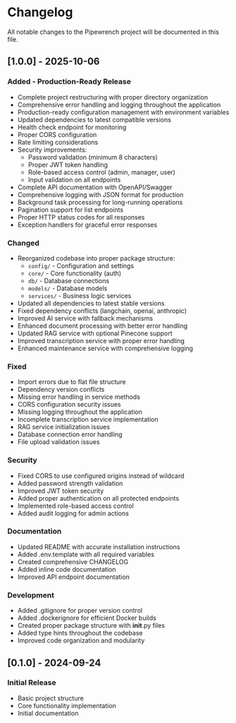 
# Changelog

All notable changes to the Pipewrench project will be documented in this file.

## [1.0.0] - 2025-10-06

### Added - Production-Ready Release
- Complete project restructuring with proper directory organization
- Comprehensive error handling and logging throughout the application
- Production-ready configuration management with environment variables
- Updated dependencies to latest compatible versions
- Health check endpoint for monitoring
- Proper CORS configuration
- Rate limiting considerations
- Security improvements:
  - Password validation (minimum 8 characters)
  - Proper JWT token handling
  - Role-based access control (admin, manager, user)
  - Input validation on all endpoints
- Complete API documentation with OpenAPI/Swagger
- Comprehensive logging with JSON format for production
- Background task processing for long-running operations
- Pagination support for list endpoints
- Proper HTTP status codes for all responses
- Exception handlers for graceful error responses

### Changed
- Reorganized codebase into proper package structure:
  - `config/` - Configuration and settings
  - `core/` - Core functionality (auth)
  - `db/` - Database connections
  - `models/` - Database models
  - `services/` - Business logic services
- Updated all dependencies to latest stable versions
- Fixed dependency conflicts (langchain, openai, anthropic)
- Improved AI service with fallback mechanisms
- Enhanced document processing with better error handling
- Updated RAG service with optional Pinecone support
- Improved transcription service with proper error handling
- Enhanced maintenance service with comprehensive logging

### Fixed
- Import errors due to flat file structure
- Dependency version conflicts
- Missing error handling in service methods
- CORS configuration security issues
- Missing logging throughout the application
- Incomplete transcription service implementation
- RAG service initialization issues
- Database connection error handling
- File upload validation issues

### Security
- Fixed CORS to use configured origins instead of wildcard
- Added password strength validation
- Improved JWT token security
- Added proper authentication on all protected endpoints
- Implemented role-based access control
- Added audit logging for admin actions

### Documentation
- Updated README with accurate installation instructions
- Added .env.template with all required variables
- Created comprehensive CHANGELOG
- Added inline code documentation
- Improved API endpoint documentation

### Development
- Added .gitignore for proper version control
- Added .dockerignore for efficient Docker builds
- Created proper package structure with __init__.py files
- Added type hints throughout the codebase
- Improved code organization and modularity

## [0.1.0] - 2024-09-24

### Initial Release
- Basic project structure
- Core functionality implementation
- Initial documentation
